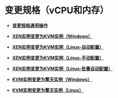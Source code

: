 # 变更规格（vCPU和内存）<a name="ZH-CN_TOPIC_0030828258"></a>

-   **[变更规格通用操作](变更规格通用操作.md)**  

-   **[XEN实例变更为KVM实例（Windows）](XEN实例变更为KVM实例（Windows）.md)**  

-   **[XEN实例变更为KVM实例（Linux-自动配置）](XEN实例变更为KVM实例（Linux-自动配置）.md)**  

-   **[XEN实例变更为KVM实例（Linux-手动配置）](XEN实例变更为KVM实例（Linux-手动配置）.md)**  

-   **[XEN实例变更为KVM实例（Linux-批量自动配置）](XEN实例变更为KVM实例（Linux-批量自动配置）.md)**  

-   **[KVM实例变更为擎天实例（Windows）](KVM实例变更为擎天实例（Windows）.md)**  

-   **[KVM实例变更为擎天实例（Linux）](KVM实例变更为擎天实例（Linux）.md)**  


